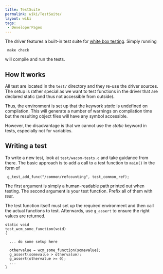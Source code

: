 ```yaml
---
title: TestSuite
permalink: wiki/TestSuite/
layout: wiki
tags:
 - DeveloperPages
---
```


The driver features a built-in test suite for [white box
testing](http://en.wikipedia.org/wiki/White-box_testing). Simply running

` make check`

will compile and run the tests.

How it works
------------

All test are located in the `test/` directory and they re-use the driver
sources. The setup is rather special as we want to test functions in the
driver that are declared static (and thus not accessible from outside).

Thus, the environment is set up that the keywork *static* is undefined
on compilation. This will generate a number of warnings on compilation
time but the resulting object files will have any symbol accessible.

However, the disadvantage is that we cannot use the *static* keyword in
tests, especially not for variables.

Writing a test
--------------

To write a new test, look at `test/wacom-tests.c` and take guidance from
there. The basic approach is to add a call to a test function to
`main()` in the form of

` g_test_add_func("/common/refcounting", test_common_ref);`

The first argument is simply a human-readable path printed out when
testing. The second argument is your test function. Prefix all of them
with *test*.

The test function itself must set up the required environment and then
call the actual functions to test. Afterwards, use `g_assert` to ensure
the right values are returned.

    static void
    test_wcm_some_function(void)
    {

      ... do some setup here

      othervalue = wcm_some_function(somevalue);
      g_assert(somevalue > othervalue);
      g_assert(othervalue >= 0);
      ...
    }
